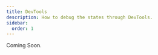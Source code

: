 ```yaml
---
title: DevTools
description: How to debug the states through DevTools.
sidebar:
  order: 1
---
```


Coming Soon.
